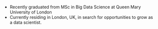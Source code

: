 - Recently graduated from MSc in Big Data Science at Queen Mary University of London
- Currently residing in London, UK, in search for opportunities to grow as a data scientist.

<!---
matismodes/matismodes is a ✨ special ✨ repository because its `README.md` (this file) appears on your GitHub profile.
You can click the Preview link to take a look at your changes.
--->
